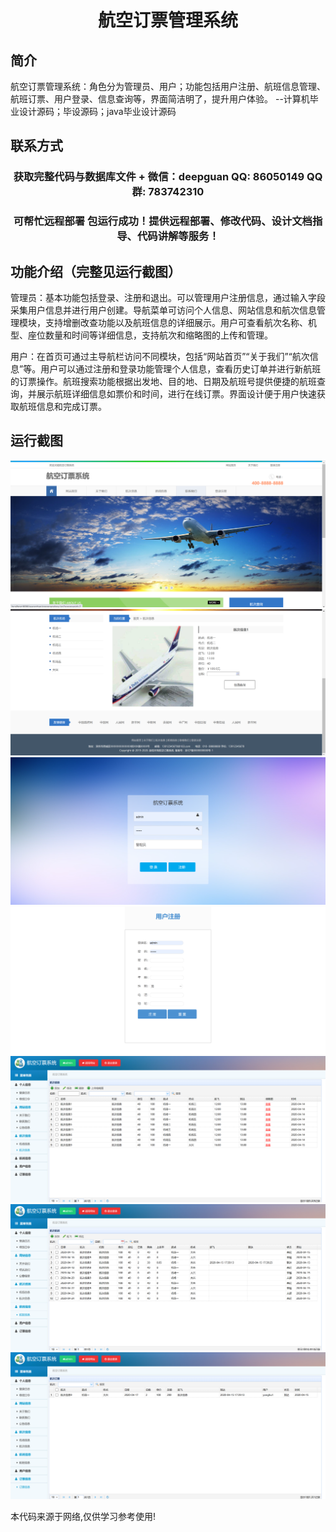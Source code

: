 <p><h1 align="center">航空订票管理系统</h1></p>

## 简介
航空订票管理系统：角色分为管理员、用户；功能包括用户注册、航班信息管理、航班订票、用户登录、信息查询等，界面简洁明了，提升用户体验。    --计算机毕业设计源码；毕设源码；java毕业设计源码


## 联系方式
<p><h3 align="center">获取完整代码与数据库文件 + 微信：deepguan QQ: 86050149 QQ群: 783742310</h3></p>
<p><h3 align="center">可帮忙远程部署 包运行成功！提供远程部署、修改代码、设计文档指导、代码讲解等服务！</h3></p>

## 功能介绍（完整见运行截图）
管理员：基本功能包括登录、注册和退出。可以管理用户注册信息，通过输入字段采集用户信息并进行用户创建。导航菜单可访问个人信息、网站信息和航次信息管理模块，支持增删改查功能以及航班信息的详细展示。用户可查看航次名称、机型、座位数量和时间等详细信息，支持航次和缩略图的上传和管理。

用户：在首页可通过主导航栏访问不同模块，包括“网站首页”“关于我们”“航次信息”等。用户可以通过注册和登录功能管理个人信息，查看历史订单并进行新航班的订票操作。航班搜索功能根据出发地、目的地、日期及航班号提供便捷的航班查询，并展示航班详细信息如票价和时间，进行在线订票。界面设计便于用户快速获取航班信息和完成订票。


## 运行截图
![](imgs/588112-20230627193725793-413363388.png)
![](imgs/588112-20230627193739711-1256846084.png)
![](imgs/588112-20230627193745561-1613911883.png)
![](imgs/588112-20230627193750017-2086166516.png)
![](imgs/588112-20230627193754513-1674533166.png)
![](imgs/588112-20230627193758412-589134343.png)
![](imgs/588112-20230627193802831-1591870834.png)

<p>本代码来源于网络,仅供学习参考使用!</p>
